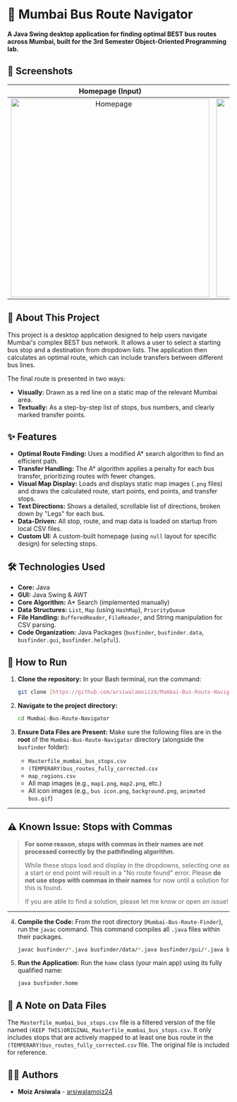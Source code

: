 # 🚌 Mumbai Bus Route Navigator

**A Java Swing desktop application for finding optimal BEST bus routes across Mumbai, built for the 3rd Semester Object-Oriented Programming lab.**

## 📸 Screenshots

| Homepage (Input) | Results Screen (Map & Details) |
| :---: | :---: |
| <img width="450" alt="Homepage" src="https://github.com/user-attachments/assets/17c3dfb1-ac92-44a1-9dd7-547fdd8d0e13"> | <img width="450" alt="Results" src="https://github.com/user-attachments/assets/3f4d936e-fa5e-4792-b619-1f1ddb530d6b"> |

## 📖 About This Project

This project is a desktop application designed to help users navigate Mumbai's complex BEST bus network. It allows a user to select a starting bus stop and a destination from dropdown lists. The application then calculates an optimal route, which can include transfers between different bus lines.

The final route is presented in two ways:
* **Visually:** Drawn as a red line on a static map of the relevant Mumbai area.
* **Textually:** As a step-by-step list of stops, bus numbers, and clearly marked transfer points.

## ✨ Features

* **Optimal Route Finding:** Uses a modified A\* search algorithm to find an efficient path.
* **Transfer Handling:** The A\* algorithm applies a penalty for each bus transfer, prioritizing routes with fewer changes.
* **Visual Map Display:** Loads and displays static map images (`.png` files) and draws the calculated route, start points, end points, and transfer stops.
* **Text Directions:** Shows a detailed, scrollable list of directions, broken down by "Legs" for each bus.
* **Data-Driven:** All stop, route, and map data is loaded on startup from local CSV files.
* **Custom UI:** A custom-built homepage (using `null` layout for specific design) for selecting stops.

## 🛠️ Technologies Used

* **Core:** Java
* **GUI:** Java Swing & AWT
* **Core Algorithm:** A\* Search (implemented manually)
* **Data Structures:** `List`, `Map` (using `HashMap`), `PriorityQueue`
* **File Handling:** `BufferedReader`, `FileReader`, and String manipulation for CSV parsing.
* **Code Organization:** Java Packages (`busfinder`, `busfinder.data`, `busfinder.gui`, `busfinder.helpful`).

## 🚀 How to Run

1.  **Clone the repository:**
    In your Bash terminal, run the command:
    ```bash
    git clone [https://github.com/arsiwalamoiz24/Mumbai-Bus-Route-Navigator.git](https://github.com/arsiwalamoiz24/Mumbai-Bus-Route-Navigator.git)
    ```

2.  **Navigate to the project directory:**
    ```bash
    cd Mumbai-Bus-Route-Navigator
    ```

3.  **Ensure Data Files are Present:**
    Make sure the following files are in the **root** of the `Mumbai-Bus-Route-Navigator` directory (alongside the `busfinder` folder):
    * `Masterfile_mumbai_bus_stops.csv`
    * `(TEMPERARY)bus_routes_fully_corrected.csv`
    * `map_regions.csv`
    * All map images (e.g., `map1.png`, `map2.png`, etc.)
    * All icon images (e.g., `bus icon.png`, `background.png`, `animated bus.gif`)

---

## ⚠️ Known Issue: Stops with Commas

> **For some reason, stops with commas in their names are not processed correctly by the pathfinding algorithm.**
>
> While these stops load and display in the dropdowns, selecting one as a start or end point will result in a "No route found" error. Please **do not use stops with commas in their names** for now until a solution for this is found.
>
> If you are able to find a solution, please let me know or open an issue!

---

4.  **Compile the Code:**
    From the root directory (`Mumbai-Bus-Route-Finder`), run the `javac` command. This command compiles all `.java` files within their packages.
    ```bash
    javac busfinder/*.java busfinder/data/*.java busfinder/gui/*.java busfinder/helpful/*.java
    ```

5.  **Run the Application:**
    Run the `home` class (your main app) using its fully qualified name:
    ```bash
    java busfinder.home
    ```

## 📄 A Note on Data Files

The `Masterfile_mumbai_bus_stops.csv` file is a filtered version of the file named `(KEEP THIS)ORIGINAL_Masterfile_mumbai_bus_stops.csv`. It only includes stops that are actively mapped to at least one bus route in the `(TEMPERARY)bus_routes_fully_corrected.csv` file. The original file is included for reference.

## 👨‍💻 Authors

* **Moiz Arsiwala** - [arsiwalamoiz24](https://github.com/arsiwalamoiz24)
